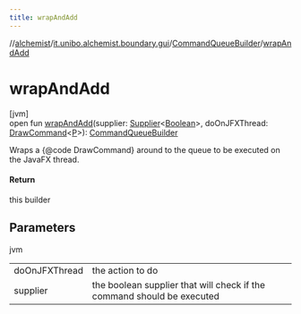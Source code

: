 ```yaml
---
title: wrapAndAdd
---
```

//[alchemist](../../../index.html)/[it.unibo.alchemist.boundary.gui](../index.html)/[CommandQueueBuilder](index.html)/[wrapAndAdd](wrap-and-add.html)



# wrapAndAdd



[jvm]\
open fun [wrapAndAdd](wrap-and-add.html)(supplier: [Supplier](https://docs.oracle.com/javase/8/docs/api/java/util/function/Supplier.html)<[Boolean](https://docs.oracle.com/javase/8/docs/api/java/lang/Boolean.html)>, doOnJFXThread: [DrawCommand](../../it.unibo.alchemist.boundary.interfaces/-draw-command/index.html)<[P](../../it.unibo.alchemist.boundary.interfaces/-draw-command/index.html)>): [CommandQueueBuilder](index.html)



Wraps a {@code DrawCommand} around to the queue to be executed on the JavaFX thread.



#### Return



this builder



## Parameters


jvm

| | |
|---|---|
| doOnJFXThread | the action to do |
| supplier | the boolean supplier that will check if the command should be executed |




